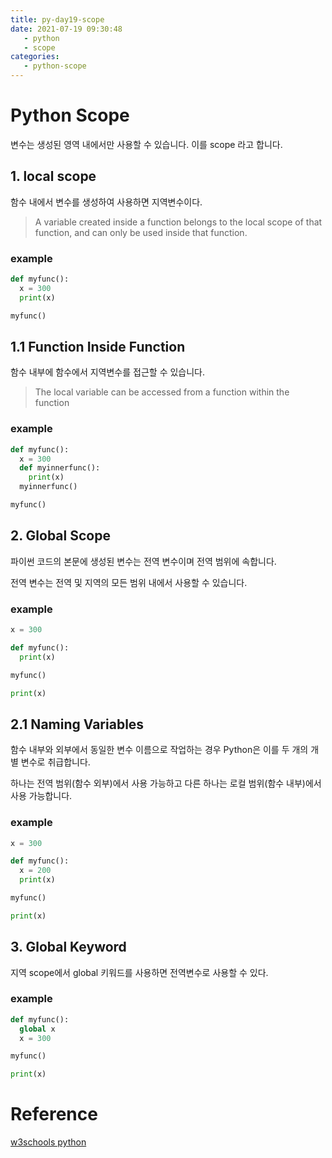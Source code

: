 ```yaml
---
title: py-day19-scope
date: 2021-07-19 09:30:48
   - python 
   - scope
categories: 
   - python-scope
---
```


# Python Scope
변수는 생성된 영역 내에서만 사용할 수 있습니다. 이를 scope 라고 합니다.

## 1. local scope
함수 내에서 변수를 생성하여 사용하면 지역변수이다.

> A variable created inside a function belongs to the local scope of that function, and can only be used inside that function.

### example
``` python
def myfunc():
  x = 300
  print(x)

myfunc()
```

## 1.1 Function Inside Function
함수 내부에 함수에서 지역변수를 접근할 수 있습니다. 

> The local variable can be accessed from a function within the function

### example
``` python
def myfunc():
  x = 300
  def myinnerfunc():
    print(x)
  myinnerfunc()

myfunc()
```

## 2. Global Scope
파이썬 코드의 본문에 생성된 변수는 전역 변수이며 전역 범위에 속합니다.

전역 변수는 전역 및 지역의 모든 범위 내에서 사용할 수 있습니다.

### example
``` python
x = 300

def myfunc():
  print(x)

myfunc()

print(x)
```

## 2.1 Naming Variables
함수 내부와 외부에서 동일한 변수 이름으로 작업하는 경우 Python은 이를 두 개의 개별 변수로 취급합니다. 

하나는 전역 범위(함수 외부)에서 사용 가능하고 다른 하나는 로컬 범위(함수 내부)에서 사용 가능합니다.

### example
``` python
x = 300

def myfunc():
  x = 200
  print(x)

myfunc()

print(x)
```

## 3. Global Keyword
지역 scope에서 global 키워드를 사용하면 전역변수로 사용할 수 있다. 

### example
``` python
def myfunc():
  global x
  x = 300

myfunc()

print(x)
```

# Reference
[w3schools python](https://www.w3schools.com/python)